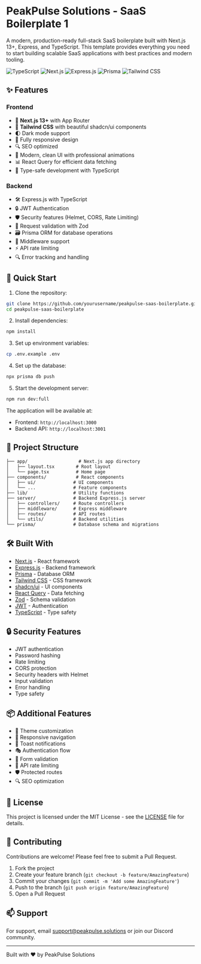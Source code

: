 # PeakPulse Solutions - SaaS Boilerplate 1

A modern, production-ready full-stack SaaS boilerplate built with Next.js 13+, Express, and TypeScript. This template provides everything you need to start building scalable SaaS applications with best practices and modern tooling.

![TypeScript](https://img.shields.io/badge/TypeScript-007ACC?style=for-the-badge&logo=typescript&logoColor=white)
![Next.js](https://img.shields.io/badge/Next.js-000000?style=for-the-badge&logo=next.js&logoColor=white)
![Express.js](https://img.shields.io/badge/Express.js-404D59?style=for-the-badge)
![Prisma](https://img.shields.io/badge/Prisma-2D3748?style=for-the-badge&logo=prisma&logoColor=white)
![Tailwind CSS](https://img.shields.io/badge/Tailwind_CSS-38B2AC?style=for-the-badge&logo=tailwind-css&logoColor=white)

## ✨ Features

### Frontend
- 🚀 **Next.js 13+** with App Router
- 💅 **Tailwind CSS** with beautiful shadcn/ui components
- 🌓 Dark mode support
- 📱 Fully responsive design
- 🔍 SEO optimized
- 🎨 Modern, clean UI with professional animations
- 📊 React Query for efficient data fetching
- 🔐 Type-safe development with TypeScript

### Backend
- 🛠️ Express.js with TypeScript
- 🔒 JWT Authentication
- 🛡️ Security features (Helmet, CORS, Rate Limiting)
- 📝 Request validation with Zod
- 🗃️ Prisma ORM for database operations
- 🚦 Middleware support
- ⚡ API rate limiting
- 🔍 Error tracking and handling

## 🚀 Quick Start

1. Clone the repository:
```bash
git clone https://github.com/yourusername/peakpulse-saas-boilerplate.git
cd peakpulse-saas-boilerplate
```

2. Install dependencies:
```bash
npm install
```

3. Set up environment variables:
```bash
cp .env.example .env
```

4. Set up the database:
```bash
npx prisma db push
```

5. Start the development server:
```bash
npm run dev:full
```

The application will be available at:
- Frontend: `http://localhost:3000`
- Backend API: `http://localhost:3001`

## 📁 Project Structure

```
├── app/                   # Next.js app directory
│   ├── layout.tsx        # Root layout
│   └── page.tsx          # Home page
├── components/           # React components
│   ├── ui/              # UI components
│   └── ...              # Feature components
├── lib/                 # Utility functions
├── server/              # Backend Express.js server
│   ├── controllers/     # Route controllers
│   ├── middleware/      # Express middleware
│   ├── routes/          # API routes
│   └── utils/           # Backend utilities
└── prisma/              # Database schema and migrations
```

## 🛠️ Built With

- [Next.js](https://nextjs.org/) - React framework
- [Express.js](https://expressjs.com/) - Backend framework
- [Prisma](https://www.prisma.io/) - Database ORM
- [Tailwind CSS](https://tailwindcss.com/) - CSS framework
- [shadcn/ui](https://ui.shadcn.com/) - UI components
- [React Query](https://tanstack.com/query/latest) - Data fetching
- [Zod](https://zod.dev/) - Schema validation
- [JWT](https://jwt.io/) - Authentication
- [TypeScript](https://www.typescriptlang.org/) - Type safety

## 🔒 Security Features

- JWT authentication
- Password hashing
- Rate limiting
- CORS protection
- Security headers with Helmet
- Input validation
- Error handling
- Type safety

## 📦 Additional Features

- 🎨 Theme customization
- 📱 Responsive navigation
- 🔔 Toast notifications
- 🎭 Authentication flow
- 📝 Form validation
- 🚦 API rate limiting
- 🛡️ Protected routes
- 🔍 SEO optimization

## 📄 License

This project is licensed under the MIT License - see the [LICENSE](LICENSE) file for details.

## 🤝 Contributing

Contributions are welcome! Please feel free to submit a Pull Request.

1. Fork the project
2. Create your feature branch (`git checkout -b feature/AmazingFeature`)
3. Commit your changes (`git commit -m 'Add some AmazingFeature'`)
4. Push to the branch (`git push origin feature/AmazingFeature`)
5. Open a Pull Request

## 📫 Support

For support, email support@peakpulse.solutions or join our Discord community.

---

Built with ❤️ by PeakPulse Solutions